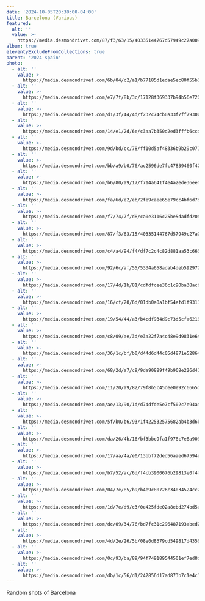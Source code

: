```yaml
---
date: '2024-10-05T20:30:00-04:00'
title: Barcelona (Various)
featured:
  alt: ''
  value: >-
    https://media.desmondrivet.com/87/f3/63/15/40335144767d57949c27a009bc224b8d3178373941bf839a0aeb93e0.jpg
album: true
eleventyExcludeFromCollections: true
parent: '2024-spain'
photo:
  - alt: ''
    value: >-
      https://media.desmondrivet.com/6b/04/c2/a1/b77185d1edae5ec80f55b3f35cb576ae7ba9a5b71caafbcd994fa376.jpg
  - alt: ''
    value: >-
      https://media.desmondrivet.com/e7/7f/8b/3c/17128f369337b94b56e720896e5d2e035ce4591aaba2350e5e0e1728.jpg
  - alt: ''
    value: >-
      https://media.desmondrivet.com/d1/3f/44/4d/f232c74cb0a33f7ff7930c63ceb0e525de7ad4452e0d2c85fa4c3d20.jpg
  - alt: ''
    value: >-
      https://media.desmondrivet.com/14/e1/2d/6e/c3aa7b350d2ed3fffb6ccd152fbce8785adf192e52d3652103267439.jpg
  - alt: ''
    value: >-
      https://media.desmondrivet.com/9d/bd/cc/78/ff10d5af48336b9b29c0715a3889552e0ecf9a4391b8ecee6fefa412.jpg
  - alt: ''
    value: >-
      https://media.desmondrivet.com/bb/a9/b0/76/ac2596de7fc47839460f426c1b257d11a2fd1f30afd0300f3b8baa2b.jpg
  - alt: ''
    value: >-
      https://media.desmondrivet.com/b6/80/a9/17/f714a641f4e4a2ede36eef70e837aa0d5c17066339fcabac32b64fb5.jpg
  - alt: ''
    value: >-
      https://media.desmondrivet.com/fa/6d/e2/eb/2fe9caee65e79cc4bf6d7decb9b11f81a22b5ca99d0ffe9617427b10.jpg
  - alt: ''
    value: >-
      https://media.desmondrivet.com/f7/74/7f/d8/ca0e3116c25be5dadfd20d88baac58f497ec48b85ca5ed20bab9f6d2.jpg
  - alt: ''
    value: >-
      https://media.desmondrivet.com/87/f3/63/15/40335144767d57949c27a009bc224b8d3178373941bf839a0aeb93e0.jpg
  - alt: ''
    value: >-
      https://media.desmondrivet.com/c4/a4/94/f4/df7c2c4c82d881aa53c6630891903ab829e27ab1ee055dac06354086.jpg
  - alt: ''
    value: >-
      https://media.desmondrivet.com/92/6c/af/55/5334a658adab4deb59297296f5e8c64604f3a475f5f2c73ab779a198.jpg
  - alt: ''
    value: >-
      https://media.desmondrivet.com/17/4d/1b/81/cdfdfcee36c1c90ba38acb2eaa78869fbf85c48357b03b56d826a69d.jpg
  - alt: ''
    value: >-
      https://media.desmondrivet.com/16/cf/20/6d/01db0a0a1bf54efd1f931326fbc62fc7507e7d6a251fec2ea60eb5fb.jpg
  - alt: ''
    value: >-
      https://media.desmondrivet.com/19/54/44/a3/b4cdf934d9c73d5cfa6218f725bec96cbee069b251de413cead87542.jpg
  - alt: ''
    value: >-
      https://media.desmondrivet.com/c8/09/ae/3d/e3a22f7a4c48e9d9831e64bbecdfa71b9428258c83d288659302de4a.jpg
  - alt: ''
    value: >-
      https://media.desmondrivet.com/36/1c/bf/b0/d44d6d44c05d4871e5286455933ef602f14438a75898363834c08eae.jpg
  - alt: ''
    value: >-
      https://media.desmondrivet.com/68/2d/a7/c9/9da90889f49b968e226d47d766cd2a4a307cd3b5076c8ada92afd75c.jpg
  - alt: ''
    value: >-
      https://media.desmondrivet.com/11/20/a9/82/79f8b5c45dee0e92c6665d0f69b2b538ba8e1dda30a8f6f5e180af02.jpg
  - alt: ''
    value: >-
      https://media.desmondrivet.com/ae/13/90/1d/d74dfde5e7cf502c7e94af3a0d70116f50543f4bb0f9d6286a4d9159.jpg
  - alt: ''
    value: >-
      https://media.desmondrivet.com/5f/b0/b6/93/1f422532575682ab4b3d6b84d391beaf3552c0aff19a9ee625c2ddd5.jpg
  - alt: ''
    value: >-
      https://media.desmondrivet.com/da/26/4b/16/bf3bbc9fa1f978c7e8a903f92d2f3ee43ffc680789af9711623fd0e0.jpg
  - alt: ''
    value: >-
      https://media.desmondrivet.com/17/aa/4a/e0/13bbf72ded56aaed67594e4b0926907606fd8b4f6a3e7907c5895559.jpg
  - alt: ''
    value: >-
      https://media.desmondrivet.com/b7/52/ac/6d/f4cb3900676b29813e0f4ffbf0fdcf673cf973d6ea28c35d0aebc32b.jpg
  - alt: ''
    value: >-
      https://media.desmondrivet.com/04/7e/85/b9/b4e9c80726c34034524cc2200c2c6dc3b271609a83605d618f81f1e3.jpg
  - alt: ''
    value: >-
      https://media.desmondrivet.com/1d/7e/d9/c3/0e425fde02a8ebd274bd5a1583c3a05536ad5b9b98a54433c88876bd.jpg
  - alt: ''
    value: >-
      https://media.desmondrivet.com/dc/09/34/76/bd7fc31c296487193abed2a27f1d9fd3c1248a985d436b18d9f4a66a.jpg
  - alt: ''
    value: >-
      https://media.desmondrivet.com/4d/2e/26/5b/08e0d8379cd549817d4356e979542c5378e7824752365e87c32b1e85.jpg
  - alt: ''
    value: >-
      https://media.desmondrivet.com/0c/93/ba/89/94f749189544501ef7ed8d1f10f47ee6815cef9534039d91600392a6.jpg
  - alt: ''
    value: >-
      https://media.desmondrivet.com/db/1c/56/d1/242856d17ad873b7c1e4c1d1e80a8d10e7760f2da3f8f647f2f99a74.jpg
---
```


Random shots of Barcelona
